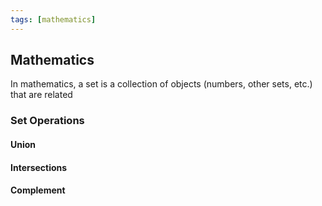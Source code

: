 ```yaml
---
tags: [mathematics]
---
```

## Mathematics 
In mathematics, a set is a collection of objects (numbers, other sets, etc.) that are related

### Set Operations

#### Union
#### Intersections
#### Complement